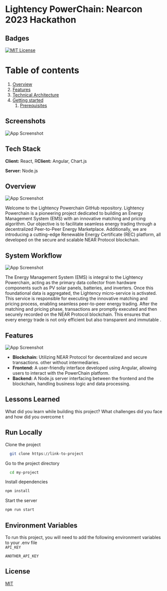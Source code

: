 # Lightency PowerChain: Nearcon 2023 Hackathon 

## Badges  

[![MIT License](https://img.shields.io/badge/License-MIT-green.svg)](https://choosealicense.com/licenses/mit/)  


# Table of contents  
1. [Overview](#Overview)  
2. [Features](#Features) 
3. [Technical Architecture](#TArchitecture) 
4. [Getting started](#Gstarted)  
    1. [Prerequisites ](#Prerequisites)  

## Screenshots  

![App Screenshot](https://res.cloudinary.com/habibii/image/upload/v1698425934/9d4bc923-da38-4afa-8fa0-ff23b9dafa25_zspjqe.webp)

## Tech Stack  

**Client:** React, R**Client:** Angular, Chart.js 

**Server:** Node.js

## Overview 
![App Screenshot](https://res.cloudinary.com/habibii/image/upload/v1698425826/Components_kpjfcy.jpg)

Welcome to the Lightency Powerchain GitHub repository. Lightency Powerchain is a pioneering project dedicated to building an Energy Management System (EMS) with an innovative matching and pricing algorithm. Our objective is to facilitate seamless energy trading through a decentralized Peer-to-Peer Energy Marketplace. Additionally, we are introducing a cutting-edge Renewable Energy Certificate (REC) platform, all developed on the secure and scalable NEAR Protocol blockchain.

## System Workflow 
![App Screenshot](https://res.cloudinary.com/habibii/image/upload/v1698425826/Components_1_jjkcvj.jpg)

The Energy Management System (EMS) is integral to the Lightency Powerchain, acting as the primary data collector from hardware components such as PV solar panels, batteries, and inverters. Once this foundational data is aggregated, the Lightency micro-service is activated. This service is responsible for executing the innovative matching and pricing process, enabling seamless peer-to-peer energy trading. After the matching and pricing phase, transactions are promptly executed and then securely recorded on the NEAR Protocol blockchain. This ensures that every energy trade is not only efficient but also transparent and immutable .

## Features  
![App Screenshot](https://res.cloudinary.com/habibii/image/upload/v1698425826/Components_2_dzmc6e.jpg)


- **Blockchain:** Utilizing NEAR Protocol for decentralized and secure transactions.
other without intermediaries.
- **Frontend:** A user-friendly interface developed using Angular, allowing users to interact with the PowerChain platform.
- **Backend:** A Node.js server interfacing between the frontend and the blockchain, handling business logic and data processing.

## Lessons Learned  

What did you learn while building this project? What challenges did you face and how did you overcome t

## Run Locally  

Clone the project  

~~~bash  
  git clone https://link-to-project
~~~

Go to the project directory  

~~~bash  
  cd my-project
~~~

Install dependencies  

~~~bash  
npm install
~~~

Start the server  

~~~bash  
npm run start
~~~

## Environment Variables  

To run this project, you will need to add the following environment variables to your .env file  
`API_KEY`  

`ANOTHER_API_KEY` 



## License  

[MIT](https://choosealicense.com/licenses/mit/)


